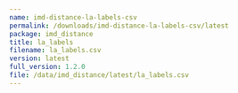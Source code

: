 ```yaml
---
name: imd-distance-la-labels-csv
permalink: /downloads/imd-distance-la-labels-csv/latest
package: imd_distance
title: la_labels
filename: la_labels.csv
version: latest
full_version: 1.2.0
file: /data/imd_distance/latest/la_labels.csv
---
```


